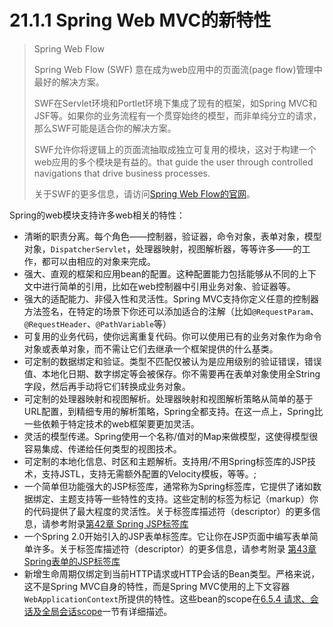 # 21.1.1 Spring Web MVC的新特性

> Spring Web Flow
>
> Spring Web Flow (SWF) 意在成为web应用中的页面流(page flow)管理中最好的解决方案。
>
> SWF在Servlet环境和Portlet环境下集成了现有的框架，如Spring MVC和JSF等。如果你的业务流程有一个贯穿始终的模型，而非单纯分立的请求，那么SWF可能是适合你的解决方案。
>
> SWF允许你将逻辑上的页面流抽取成独立可复用的模块，这对于构建一个web应用的多个模块是有益的。that guide the user through controlled navigations that drive business processes.
>
> 关于SWF的更多信息，请访问[Spring Web Flow的官网](http://projects.spring.io/spring-webflow/)。

Spring的web模块支持许多web相关的特性：

* 清晰的职责分离。每个角色——控制器，验证器，命令对象，表单对象，模型对象，`DispatcherServlet`，处理器映射，视图解析器，等等许多——的工作，都可以由相应的对象来完成。
* 强大、直观的框架和应用bean的配置。这种配置能力包括能够从不同的上下文中进行简单的引用，比如在web控制器中引用业务对象、验证器等。
* 强大的适配能力、非侵入性和灵活性。Spring MVC支持你定义任意的控制器方法签名，在特定的场景下你还可以添加适合的注解（比如`@RequestParam`、`@RequestHeader`、`@PathVariable`等）
* 可复用的业务代码，使你远离重复代码。你可以使用已有的业务对象作为命令对象或表单对象，而不需让它们去继承一个框架提供的什么基类。
* 可定制的数据绑定和验证。类型不匹配仅被认为是应用级别的验证错误，错误值、本地化日期、数字绑定等会被保存。你不需要再在表单对象使用全String字段，然后再手动将它们转换成业务对象。
* 可定制的处理器映射和视图解析。处理器映射和视图解析策略从简单的基于URL配置，到精细专用的解析策略，Spring全都支持。在这一点上，Spring比一些依赖于特定技术的web框架要更加灵活。
* 灵活的模型传递。Spring使用一个名称/值对的Map来做模型，这使得模型很容易集成、传递给任何类型的视图技术。
* 可定制的本地化信息、时区和主题解析。支持用/不用Spring标签库的JSP技术，支持JSTL，支持无需额外配置的Velocity模板，等等。;
* 一个简单但功能强大的JSP标签库，通常称为Spring标签库，它提供了诸如数据绑定、主题支持等一些特性的支持。这些定制的标签为标记（markup）你的代码提供了最大程度的灵活性。关于标签库描述符（descriptor）的更多信息，请参考附录[第42章 Spring JSP标签库](http://docs.spring.io/spring-framework/docs/4.2.4.RELEASE/spring-framework-reference/html/spring-tld.html)
* 一个Spring 2.0开始引入的JSP表单标签库。它让你在JSP页面中编写表单简单许多。关于标签库描述符（descriptor）的更多信息，请参考附录 [第43章 Spring表单的JSP标签库](http://docs.spring.io/spring-framework/docs/4.2.4.RELEASE/spring-framework-reference/html/spring-form-tld.html)
* 新增生命周期仅绑定到当前HTTP请求或HTTP会话的Bean类型。严格来说，这不是Spring MVC自身的特性，而是Spring MVC使用的上下文容器`WebApplicationContext`所提供的特性。这些bean的scope在[6.5.4 请求、会话及全局会话scope](http://docs.spring.io/spring-framework/docs/4.2.4.RELEASE/spring-framework-reference/html/beans.html#beans-factory-scopes-other)一节有详细描述。
